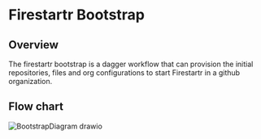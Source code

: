 # Firestartr Bootstrap

## Overview

The firestartr bootstrap is a dagger workflow that can provision the initial repositories, files and org configurations to start Firestartr in a github organization.

## Flow chart
![BootstrapDiagram drawio](https://github.com/user-attachments/assets/1c824119-b147-47bb-b8f8-8cc17db29c6a)
